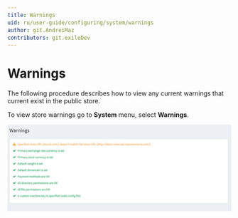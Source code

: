```yaml
---
title: Warnings
uid: ru/user-guide/configuring/system/warnings
author: git.AndreiMaz
contributors: git.exileDev
---
```

# Warnings

The following procedure describes how to view any current warnings that current exist in the public store.

To view store warnings go to **System** menu, select **Warnings**.

![Warnings](_static/warnings/warnings.jpg)
